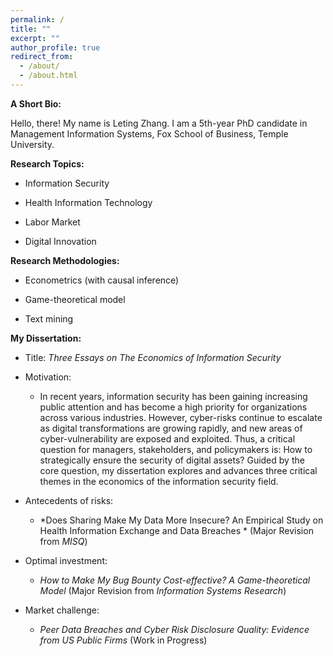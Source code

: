 ```yaml
---
permalink: /
title: ""
excerpt: ""
author_profile: true
redirect_from: 
  - /about/
  - /about.html
---
```


**A Short Bio:**

Hello, there! My name is Leting Zhang. I am a 5th-year PhD candidate in Management Information Systems, Fox School of Business, Temple University.



**Research Topics:**

- Information Security

- Health Information Technology

- Labor Market

- Digital Innovation

  

**Research Methodologies:**

- Econometrics (with causal inference)

- Game-theoretical model

- Text mining

  

**My Dissertation:**

- Title: *Three Essays on The Economics of Information Security*
- Motivation: 
  - In recent years, information security has been gaining increasing public attention and has
    become a high priority for organizations across various industries. However, cyber-risks continue
    to escalate as digital transformations are growing rapidly, and new areas of cyber-vulnerability are
    exposed and exploited. Thus, a critical question for managers, stakeholders, and policymakers
    is: How to strategically ensure the security of digital assets? Guided by the core question, my
    dissertation explores and advances three critical themes in the economics of the information
    security field.  

- Antecedents of risks:
  -  *Does Sharing Make My Data More Insecure? An Empirical Study on Health Information Exchange and Data Breaches *
     (Major Revision from *MISQ*)

- Optimal investment:
  -   *How to Make My Bug Bounty Cost-effective? A Game-theoretical Model* (Major Revision from *Information Systems Research*)

- Market challenge:
  -  *Peer Data Breaches and Cyber Risk Disclosure Quality: Evidence from US Public
    Firms* (Work in Progress)


​		

